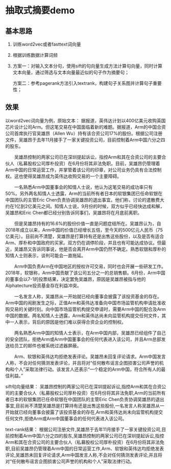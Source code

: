 # 抽取式摘要demo
## 基本思路
1. 训练word2vec或者fasttext词向量

2. 根据训练数据计算词频

3. 方案一：对输入文本分句，使用sift的句向量生成方法计算句向量，同时计算文本向量，通过筛选与文本向量最近似的句子作为摘要句；

   方案二：参考pagerank方法引入textrank，构建句子关系图并计算句子重要性；
   
## 效果
以word2vec词向量为例，原始文本：
  据报道，英伟达计划以400亿美元收购英国芯片设计公司Arm。但这笔交易在中国面临着新的难题。据报道，Arm的中国合资公司首席执行官吴雄昂（Allen Wu）持有该合资公司17%的股份。根据公司注册文件，吴雄昂于去年11月接手了一家关键投资公司，目前控制着Arm中国六分之四的股东。

　　吴雄昂控制的两家公司已在深圳提起诉讼，指控Arm和其在合资公司的主要合伙人（私募股权公司厚朴投资）在6月份将其非法免职。目前，吴雄昂仍管理着Arm中国的日常运营工作，并掌管着该公司的印章，对公司业务仍具有合法控制权。这也使得吴雄昂成为英伟达收购交易的一个主要障碍。

　　一名熟悉Arm中国董事会的知情人士说，他认为这笔交易的成功率只有50%。另外两名知情人士透露，Arm的当前所有者日本的软银集团已任命软银在中国团队的主管Eric Chen负责协调吴雄昂的退出事宜。他们称，讨论的遣散费大约在1亿到2亿美元之间。知情人士说，9月份的时候，双方似乎已经快达成和解，吴雄昂和Eric Chen都已经分别告诉同事们，吴雄昂将在月底前离职。

　　但是吴雄昂持有的16.6%的股份价值一直是问题症结所在。吴雄昂认为，自2018年成立以来，Arm中国的价值已经增长五倍，至今天的500亿元人民币（75亿美元）。目前尚不清楚，吴雄昂是打算持有还是出售这些股份，以及是否有适合Arm、厚朴和中国政府的买家。双方仍在调停阶段，并且也有可能达成协议。但最近，吴雄昂又告诉同事说，他是否会离开Arm中国仍然不确定。熟悉软银和厚朴的知情人士则表示，谈判可能会一直拖延。

　　Arm中国负责Arm在中国地区的授权许可交易，同时也会开展一些研发工作。2018年，软银称，Arm中国贡献了该公司五分之一的总销售额。6月份，Arm中国的董事会以7-1的投票结果，决定罢免吴雄昂，原因是吴雄昂被指与他的Alphatecture投资基金存在利益冲突。

　　一名发言人称，吴雄昂从一开始就已经向董事会披露了该投资基金的存在。Arm中国的闹剧发生之际，正值Arm和英伟达准备向中国市场监管机构申请批准收购交易的关键时刻。向中国市场监管机构提交申请时，需要Arm中国的配合及Arm中国的数据。两名知情人士透露，Arm和英伟达尚未向监管机构提交任何文件，其中一人表示，背后的原因是他们难以获得合资企业的控制权。

　　两名熟悉Arm中国的知情人士表示，在Arm中国内部，吴雄昂已经组件了自己的安全团队，拒绝Arm或Arm中国董事会的任何代表进入该公司，并且Arm总部发送给员工的邮件也被系统过滤器屏蔽。

　　Arm、软银和英伟达均拒绝发表评论。吴雄昂未回复评论请求。Arm中国发言人称，不会对任何猜测发表评论，并且将对“任何散布谣言企图损害公司声誉的机构和个人”采取法律行动。该发言人还表示“一个稳定的Arm中国，符合所有人的最佳利益。”

sift句向量结果：
  吴雄昂控制的两家公司已在深圳提起诉讼,指控Arm和其在合资公司的主要合伙人（私募股权公司厚朴投资）在6月份将其非法免职,Arm的当前所有者日本的软银集团已任命软银在中国团队的主管Eric Chen负责协调吴雄昂的退出事宜,目前尚不清楚吴雄昂是打算持有还是出售这些股份,一名发言人称吴雄昂从一开始就已经向董事会披露了该投资基金的存在,Arm和英伟达尚未向监管机构提交任何文件,拒绝Arm或Arm中国董事会的任何代表进入该公司。
  
text-rank结果：
  根据公司注册文件,吴雄昂于去年11月接手了一家关键投资公司,目前控制着Arm中国六分之四的股东,吴雄昂控制的两家公司已在深圳提起诉讼,指控Arm和其在合资公司的主要合伙人（私募股权公司厚朴投资）在6月份将其非法免职,目前吴雄昂仍管理着Arm中国的日常运营工作,Arm、软银和英伟达均拒绝发表评论,吴雄昂未回复评论请求,Arm中国发言人称,不会对任何猜测发表评论,并且将对“任何散布谣言企图损害公司声誉的机构和个人”采取法律行动。
